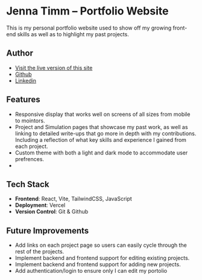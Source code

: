 # Jenna Timm – Portfolio Website

This is my personal portfolio website used to show off my growing front-end skills 
as well as to highlight my past projects.

## Author
- [Visit the live version of this site](http://jennatimm.com)
- [Github](https://github.com/jennatimm)
- [Linkedin](https://www.linkedin.com/in/jenna-timm-470944259/)

## Features
- Responsive display that works well on screens of all sizes from mobile to mointors.
- Project and Simulation pages that showcase my past work, as well as linking to detailed 
write-ups that go more in depth with my contributions. Including a reflection of what key 
skills and experience I gained from each project.
- Custom theme with both a light and dark mode to accommodate user prefrences. 
- 

## Tech Stack
- **Frontend**: React, Vite, TailwindCSS, JavaScript
- **Deployment**: Vercel
- **Version Control**: Git & Github

## Future Improvements
- Add links on each project page so users can easily cycle through the rest of the projects.
- Implement backend and frontend support for editing existing projects.
- Implement backend and frontend support for adding new projects.
- Add authentication/login to ensure only I can edit my portolio

